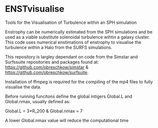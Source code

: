 # ENSTvisualise
Tools for the Visualisation of Turbulence within an SPH simulation

Enstrophy can be numerically estimated from the SPH simulations and be used as a viable substitute solenoidal turbulence wihtin a galaxy cluster. 
This code uses numerical enstimations of enstrophy to visualise the turbulence within a Halo from the SURFS simulations.

This repository is largley dependant on code from the Simstar and Surfssuite repositories and packages found at: 
https://github.com/obreschkow/simstar & https://github.com/obreschkow/surfsuite.

Installation of ffmpeg is required for the compiling of the mp4 files to fully visualise the data. 

Before running funcitons define the global intigers Global.L and Global.nmax, usually defined as:

  Global.L = 3*R_200 & Global.nmax = 7

A lower Global.nmax value will reduce the computational time
